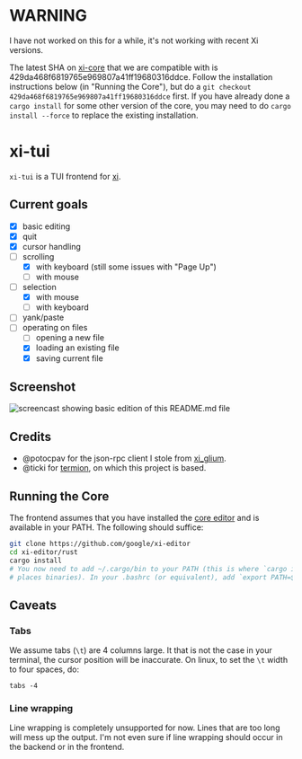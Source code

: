 # WARNING

I have not worked on this for a while, it's not working with recent Xi versions.

The latest SHA on [xi-core](https://github.com/google/xi-editor/) that we are
compatible with is 429da468f6819765e969807a41ff19680316ddce. Follow the
installation instructions below (in "Running the Core"), but do a `git checkout
429da468f6819765e969807a41ff19680316ddce` first. If you have already done a
`cargo install` for some other version of the core, you may need to do `cargo
install --force` to replace the existing installation.

# xi-tui

`xi-tui` is a TUI frontend for [xi](https://github.com/google/xi-editor/).

## Current goals

- [X] basic editing
- [X] quit
- [X] cursor handling
- [ ] scrolling
    - [X] with keyboard (still some issues with "Page Up")
    - [ ] with mouse
- [ ] selection
    - [X] with mouse
    - [ ] with keyboard
- [ ] yank/paste
- [ ] operating on files
    - [ ] opening a new file
    - [X] loading an existing file
    - [X] saving current file

## Screenshot

![screencast showing basic edition of this README.md file](https://github.com/little-dude/xi-tui/blob/master/img/demo.gif)

## Credits

- @potocpav for the json-rpc client I stole from [xi_glium](https://github.com/potocpav/xi_glium).
- @ticki for [termion](https://github.com/ticki/termion), on which this project is based.

## Running the Core

The frontend assumes that you have installed the [core editor](https://github.com/google/xi-editor)
and is available in your PATH. The following should suffice:

```bash
git clone https://github.com/google/xi-editor
cd xi-editor/rust
cargo install
# You now need to add ~/.cargo/bin to your PATH (this is where `cargo install`
# places binaries). In your .bashrc (or equivalent), add `export PATH=$PATH:~/.cargo/bin`
```

## Caveats

### Tabs

We assume tabs (`\t`) are 4 columns large. It that is not the case in your
terminal, the cursor position will be inaccurate. On linux, to set the `\t`
width to four spaces, do:

```
tabs -4
```

### Line wrapping

Line wrapping is completely unsupported for now. Lines that are too long will
mess up the output. I'm not even sure if line wrapping should occur in the
backend or in the frontend.
